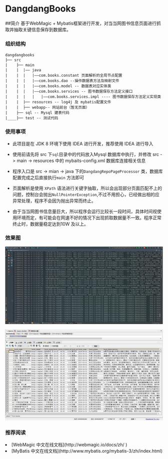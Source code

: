 # DangdangBooks
##简介
基于WebMagic + Mybatis框架进行开发，对当当网图书信息页面进行抓取并抽取关键信息保存到数据库。

### 组织结构

	dangdangbooks 
	├── src
	|    ├── main 
	|    |	|—— java 
	|	 |	|	|——com.books.constant 页面解析的全局节点配置
	|	 |	|	|——com.books.dao --操作数据表方法及映射文件
	|	 |	|	|——com.books.model -- 数据表对应实体类
	|	 |	|	|——com.books.services -- 图书数据保存方法定义接口
	|	 |	|	|	|——com.books.services.impl ---- 图书数据保存方法定义实现类
	|    |	├── resources -- log4j 及 mybatis配置文件
	|    |	├── webapp-- 网站前台（暂无页面）
	|    ├── sql -- Mysql 建表代码 
	|____├── test -- 测试代码
	
### 使用事项
>
 * 此项目是在 JDK 8 环境下使用 IDEA 进行开发，推荐使用 IDEA 进行导入<br/>
 * 使用前请先将 src 下<code>sql</code>目录中的代码放入Mysql 数据库中执行，并修改 src -> main -> resources 中的 mybaits-config.xml 数据库连接相关信息

  * 程序入口是 src -> mian -> java 下的<code>DangdangRepoPageProcessor</code> 类，数据库配置完成之后直接执行<code>main</code> 方法即可
 
 * 页面解析是使用 <code>XPath</code> 语法进行关键字抽取，所以会出现部分页面匹配不上的问题，控制台会抛出<code>NullPointerException</code>,不过不用担心，已经做出相的应异常处理，程序不会因为抛出异常而终止。
 
 * 由于当当网图书信息量巨大，所以程序会运行比较长一段时间，具体时间视使用环境而定，有可能会在网速不好的情况下出现抓取数据量不一致。程序正常终止时，数据量稳定达到10W 及以上。
 
### 效果图

![项目运行时日志输出界面](src/main/resources/img/loginfo.jpg)

![图书信息表数据查询](src/main/resources/img/bookdata.jpg)

### 推荐阅读

<li>[WebMagic 中文在线文档](http://webmagic.io/docs/zh/ )</li>
<li>[MyBatis 中文在线文档](http://www.mybatis.org/mybatis-3/zh/index.html)</li>
